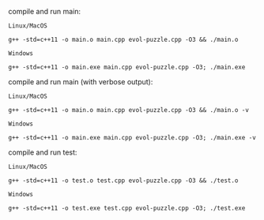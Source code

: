 compile and run main:
```
Linux/MacOS

g++ -std=c++11 -o main.o main.cpp evol-puzzle.cpp -O3 && ./main.o

Windows

g++ -std=c++11 -o main.exe main.cpp evol-puzzle.cpp -O3; ./main.exe
```

compile and run main (with verbose output):
```
Linux/MacOS

g++ -std=c++11 -o main.o main.cpp evol-puzzle.cpp -O3 && ./main.o -v

Windows

g++ -std=c++11 -o main.exe main.cpp evol-puzzle.cpp -O3; ./main.exe -v
```


compile and run test:
```
Linux/MacOS

g++ -std=c++11 -o test.o test.cpp evol-puzzle.cpp -O3 && ./test.o

Windows

g++ -std=c++11 -o test.exe test.cpp evol-puzzle.cpp -O3; ./test.exe
```
